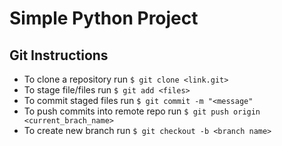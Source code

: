 # Simple Python Project
## Git Instructions
* To clone a repository run `$ git clone <link.git>`
* To stage file/files run `$ git add <files>`
* To commit staged files run `$ git commit -m "<message"`
* To push commits into remote repo run `$ git push origin <current_brach_name>`
* To create new branch run `$ git checkout -b <branch name>`
